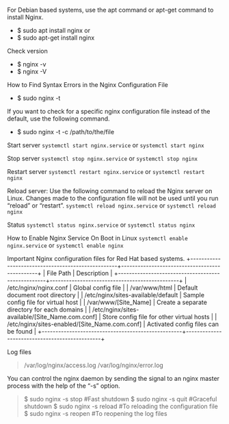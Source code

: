 For Debian based systems, use the apt command or apt-get command to install Nginx.

* $ sudo apt install nginx
or
* $ sudo apt-get install nginx

Check version
* $ nginx -v
* $ nginx -V

How to Find Syntax Errors in the Nginx Configuration File
* $ sudo nginx -t

If you want to check for a specific nginx configuration file instead of the default, use the following command.
* $ sudo nginx -t -c /path/to/the/file

Start server
`systemctl start nginx.service`
or
`systemctl start nginx`

Stop server
`systemctl stop nginx.service`
or
`systemctl stop nginx`

Restart server
`systemctl restart nginx.service`
or
`systemctl restart nginx`

Reload server: Use the following command to reload the Nginx server on Linux. Changes made to the configuration file will not be used until you run “reload” or “restart”.
`systemctl reload nginx.service`
or
`systemctl reload nginx`

Status
`systemctl status nginx.service`
or
`systemctl status nginx`

How to Enable Nginx Service On Boot in Linux
`systemctl enable nginx.service`
or
`systemctl enable nginx`

Important Nginx configuration files for Red Hat based systems.
+---------------------------------------------------+-----------------------------------------------+
|   File Path                                       |        Description                            |
+---------------------------------------------------+-----------------------------------------------+
| /etc/nginx/nginx.conf                             |  Global config file                           |
| /var/www/html                                     |  Default document root directory              |
| /etc/nginx/sites-available/default                |  Sample config file for virtual host          |
| /var/www/[Site_Name]                              |  Create a separate directory for each domains |
| /etc/nginx/sites-available/[Site_Name.com.conf]   |  Store config file for other virtual hosts    |
| /etc/nginx/sites-enabled/[Site_Name.com.conf]     |  Activated config files can be found          |
+---------------------------------------------------+-----------------------------------------------+


Log files
> /var/log/nginx/access.log
> /var/log/nginx/error.log

You can control the nginx daemon by sending the signal to an nginx master process with the help of the “-s” option.

> $ sudo nginx -s stop     #Fast shutdown
> $ sudo nginx -s quit     #Graceful shutdown
> $ sudo nginx -s reload   #To reloading the configuration file
> $ sudo nginx -s reopen   #To reopening the log files
